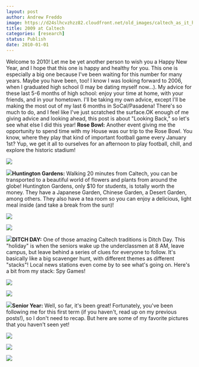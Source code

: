 ```yaml
---
layout: post
author: Andrew Freddo
image: https://d24slhcvzhzz82.cloudfront.net/old_images/caltech_as_it_happens/6a0105349b8251970b0128769499b2970c.jpg
title: 2009 at Caltech
categories: [research]
status: Publish
date: 2010-01-01
---
```



Welcome to 2010! Let me be yet another person to wish you a Happy New Year, and I hope that this one is happy and healthy for you. This one is especially a big one because I've been waiting for this number for many years. Maybe you have been, too! I know I was looking forward to 2006, when I graduated high school (I may be dating myself now...). My advice for these last 5-6 months of high school: enjoy your time at home, with your friends, and in your hometown. I'll be taking my own advice, except I'll be making the most out of my last 6 months in SoCal/Pasadena! There's so much to do, and I feel like I've just scratched the surface.OK enough of me giving advice and looking ahead, this post is about "Looking Back," so let's see what else I did this year!
**Rose Bowl:** Another event giving me the opportunity to spend time with my House was our trip to the Rose Bowl. You know, where they play that kind of important football game every January 1st? Yup, we get it all to ourselves for an afternoon to play football, chill, and explore the historic stadium!

![](https://d24slhcvzhzz82.cloudfront.net/old_images/caltech_as_it_happens/6a0105349b8251970b0120a79209e3970b.jpg)

![](https://d24slhcvzhzz82.cloudfront.net/old_images/caltech_as_it_happens/6a0105349b8251970b012876949c64970c.jpg)**Huntington Gardens:** Walking 20 minutes from Caltech, you can be transported to a beautiful world of flowers and plants from around the globe! Huntington Gardens, only $10 for students, is totally worth the money. They have a Japanese Garden, Chinese Garden, a Desert Garden, among others. They also have a tea room so you can enjoy a delicious, light meal inside (and take a break from the sun)!


![](https://d24slhcvzhzz82.cloudfront.net/old_images/caltech_as_it_happens/6a0105349b8251970b01287694a001970c.jpg)

![](https://d24slhcvzhzz82.cloudfront.net/old_images/caltech_as_it_happens/6a0105349b8251970b0120a79210bd970b.jpg)

![](https://d24slhcvzhzz82.cloudfront.net/old_images/caltech_as_it_happens/6a0105349b8251970b0120a792123d970b.jpg)**DITCH DAY:** One of those amazing Caltech traditions is Ditch Day. This "holiday" is when the seniors wake up the underclassmen at 8 AM, leave campus, but leave behind a series of clues for everyone to follow. It's basically like a big scavenger hunt, with different themes as different "stacks"! Local news stations even come by to see what's going on. Here's a bit from my stack: Spy Games!


![](https://d24slhcvzhzz82.cloudfront.net/old_images/caltech_as_it_happens/6a0105349b8251970b0120a7921707970b.jpg)

![](https://d24slhcvzhzz82.cloudfront.net/old_images/caltech_as_it_happens/6a0105349b8251970b01287694a835970c.jpg)

![](https://d24slhcvzhzz82.cloudfront.net/old_images/caltech_as_it_happens/6a0105349b8251970b0120a7921a9c970b.jpg)**Senior Year:** Well, so far, it's been great! Fortunately, you've been following me for this first term (if you haven't, read up on my previous posts!), so I don't need to recap. But here are some of my favorite pictures that you haven't seen yet!


![](https://d24slhcvzhzz82.cloudfront.net/old_images/caltech_as_it_happens/6a0105349b8251970b0120a7921e7a970b.jpg)

![](https://d24slhcvzhzz82.cloudfront.net/old_images/caltech_as_it_happens/6a0105349b8251970b0120a7921fc8970b.jpg)

![](https://d24slhcvzhzz82.cloudfront.net/old_images/caltech_as_it_happens/6a0105349b8251970b0120a792214f970b.jpg)

